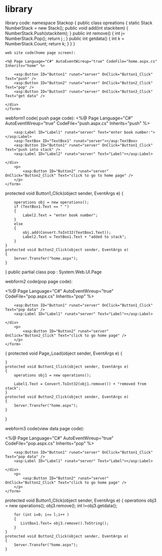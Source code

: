# library
library code:
namespace Stackop
{
  public class opreations
    {
        static Stack<int> NumberStack = new Stack<int>();
        public void add(int stackitem)
        {
            NumberStack.Push(stackitem);
        }
        public int remove()
        {
            int j= NumberStack.Pop();
            return j ;
        }
        public int getdata()
        {
            int k = NumberStack.Count;
            return k;
        }
      }
    }    
    
    
    
    web site code(home page screen):
    
    <%@ Page Language="C#" AutoEventWireup="true" CodeFile="home.aspx.cs" Inherits="home" %>

<!DOCTYPE html>

<html xmlns="http://www.w3.org/1999/xhtml">
<head runat="server">
    <title></title>
</head>
<body>
    <form id="form1" runat="server">
    <div>
    
        <asp:Button ID="Button1" runat="server" OnClick="Button1_Click" Text="push" />
        <asp:Button ID="Button2" runat="server" OnClick="Button2_Click" Text="pop" />
        <asp:Button ID="Button3" runat="server" OnClick="Button3_Click" Text="get data" />
    
    </div>
    </form>
</body>
</html>


webform1 code( push page code):
<%@ Page Language="C#" AutoEventWireup="true" CodeFile="push.aspx.cs" Inherits="push" %>

<!DOCTYPE html>

<html xmlns="http://www.w3.org/1999/xhtml">
<head runat="server">
    <title></title>
</head>
<body>
    <form id="form1" runat="server">
    <div>
    
        <asp:Label ID="Label1" runat="server" Text="enter book number:"></asp:Label>
        <asp:TextBox ID="TextBox1" runat="server"></asp:TextBox>
        <asp:Button ID="Button1" runat="server" OnClick="Button1_Click" Text="push into stack" />
        <asp:Label ID="Label2" runat="server" Text="Label"></asp:Label>
    
    </div>
        <p>
            <asp:Button ID="Button2" runat="server" OnClick="Button2_Click" Text="click to go to home page" />
        </p>
    </form>
</body>
</html>
protected void Button1_Click(object sender, EventArgs e)
    {

        operations obj = new operations();
        if (TextBox1.Text == " ")
        {
            Label2.Text = "enter book number";
        }
        else
        {
            obj.add(Convert.ToInt32(TextBox1.Text));
            Label2.Text = TextBox1.Text + "added to stack";
        }
    }
    protected void Button2_Click(object sender, EventArgs e)
    {
        Server.Transfer("home.aspx");
    }
}
public partial class pop : System.Web.UI.Page



webform2 code(pop page code):

<%@ Page Language="C#" AutoEventWireup="true" CodeFile="pop.aspx.cs" Inherits="pop" %>

<!DOCTYPE html>

<html xmlns="http://www.w3.org/1999/xhtml">
<head runat="server">
    <title></title>
</head>
<body>
    <form id="form1" runat="server">
    <div>
    
        <asp:Button ID="Button1" runat="server" OnClick="Button1_Click" Text="pop data" />
        <asp:Label ID="Label1" runat="server" Text="Label"></asp:Label>
    
    </div>
        <p>
            <asp:Button ID="Button2" runat="server" OnClick="Button2_Click" Text="click to go home page" />
        </p>
    </form>
</body>
</html>
{
    protected void Page_Load(object sender, EventArgs e)
    {

    }
    protected void Button1_Click(object sender, EventArgs e)
    {
        operations obj1 = new operations();

        Label1.Text = Convert.ToInt32(obj1.remove()) + "removed from stack";
    }
    protected void Button2_Click(object sender, EventArgs e)
    {
        Server.Transfer("home.aspx");
    }
}

 webform3 code(view data page code):
 
 <%@ Page Language="C#" AutoEventWireup="true" CodeFile="pop.aspx.cs" Inherits="pop" %>

<!DOCTYPE html>

<html xmlns="http://www.w3.org/1999/xhtml">
<head runat="server">
    <title></title>
</head>
<body>
    <form id="form1" runat="server">
    <div>
    
        <asp:Button ID="Button1" runat="server" OnClick="Button1_Click" Text="pop data" />
        <asp:Label ID="Label1" runat="server" Text="Label"></asp:Label>
    
    </div>
        <p>
            <asp:Button ID="Button2" runat="server" OnClick="Button2_Click" Text="click to go home page" />
        </p>
    </form>
</body>
</html>

protected void Button1_Click(object sender, EventArgs e)
    {
        operations obj3 = new operations();
        obj3.remove();
        int l=obj3.getdata();
    
        for (int i=0; i<= l;i++ )
        {
           ListBox1.Text= obj3.remove().ToString();
        }
    }
    protected void Button2_Click(object sender, EventArgs e)
    {
        Server.Transfer("home.aspx");
    }



    

